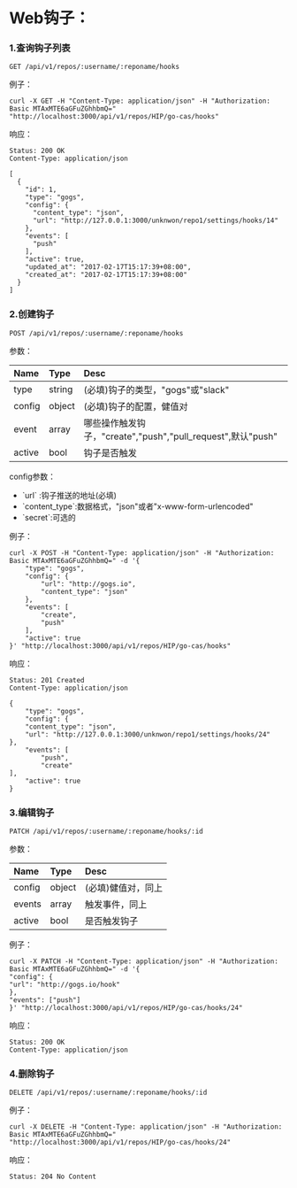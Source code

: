# Web钩子：

### 1.查询钩子列表

```
GET /api/v1/repos/:username/:reponame/hooks
```
例子：

```
curl -X GET -H "Content-Type: application/json" -H "Authorization: Basic MTAxMTE6aGFuZGhhbmQ=" "http://localhost:3000/api/v1/repos/HIP/go-cas/hooks"
```
响应：

```
Status: 200 OK
Content-Type: application/json
```

```
[
  {
    "id": 1,
    "type": "gogs",
    "config": {
      "content_type": "json",
      "url": "http://127.0.0.1:3000/unknwon/repo1/settings/hooks/14"
    },
    "events": [
      "push"
    ],
    "active": true,
    "updated_at": "2017-02-17T15:17:39+08:00",
    "created_at": "2017-02-17T15:17:39+08:00"
  }
]
```

### 2.创建钩子

```
POST /api/v1/repos/:username/:reponame/hooks
```

参数：

| Name | Type | Desc |
| :--- | :--- | :--- |
| type | string | \(必填\)钩子的类型，"gogs"或"slack" |
| config | object | \(必填\)钩子的配置，健值对 |
| event | array | 哪些操作触发钩子，"create","push","pull\_request",默认"push" |
| active | bool | 钩子是否触发 |

config参数：

* \`url\` :钩子推送的地址\(必填\)
* \`content\_type\`:数据格式，"json"或者"x-www-form-urlencoded"
* \`secret\`:可选的

例子：

```
curl -X POST -H "Content-Type: application/json" -H "Authorization: Basic MTAxMTE6aGFuZGhhbmQ=" -d '{
    "type": "gogs",
    "config": {
        "url": "http://gogs.io",
        "content_type": "json"
    },
    "events": [
        "create",
        "push"
    ],
    "active": true
}' "http://localhost:3000/api/v1/repos/HIP/go-cas/hooks"
```

响应：

```
Status: 201 Created
Content-Type: application/json
```

```
{
    "type": "gogs",
    "config": {
    "content_type": "json",
    "url": "http://127.0.0.1:3000/unknwon/repo1/settings/hooks/24"
},
    "events": [
        "push",
        "create"
],
    "active": true
}
```

### 3.编辑钩子

```
PATCH /api/v1/repos/:username/:reponame/hooks/:id
```

参数：

| Name | Type | Desc |
| :--- | :--- | :--- |
| config | object | \(必填\)健值对，同上 |
| events | array | 触发事件，同上 |
| active | bool | 是否触发钩子 |

例子：

```
curl -X PATCH -H "Content-Type: application/json" -H "Authorization: Basic MTAxMTE6aGFuZGhhbmQ=" -d '{
"config": {
"url": "http://gogs.io/hook"
},
"events": ["push"]
}' "http://localhost:3000/api/v1/repos/HIP/go-cas/hooks/24"
```

响应：

```
Status: 200 OK
Content-Type: application/json
```

### 4.删除钩子

```
DELETE /api/v1/repos/:username/:reponame/hooks/:id
```

例子：

```
curl -X DELETE -H "Content-Type: application/json" -H "Authorization: Basic MTAxMTE6aGFuZGhhbmQ=" "http://localhost:3000/api/v1/repos/HIP/go-cas/hooks/24"
```

响应：

```
Status: 204 No Content
```



